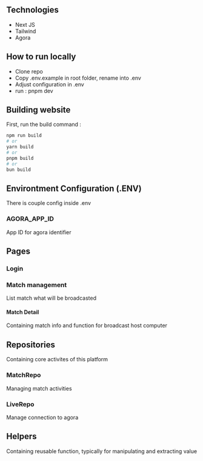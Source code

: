 ## Technologies
- Next JS
- Tailwind
- Agora

## How to run locally
- Clone repo
- Copy .env.example in root folder, rename into .env
- Adjust configuration in .env
- run : pnpm dev

## Building website

First, run the build command :

```bash
npm run build
# or
yarn build
# or
pnpm build
# or
bun build
```

## Environtment Configuration (.ENV)
There is couple config inside .env

### AGORA_APP_ID
App ID for agora identifier

## Pages
### Login

### Match management
List match what will be broadcasted

#### Match Detail
Containing match info and function for broadcast host computer

## Repositories
Containing core activites of this platform

### MatchRepo
Managing match activities

### LiveRepo
Manage connection to agora

## Helpers
Containing reusable function, typically for manipulating and extracting value